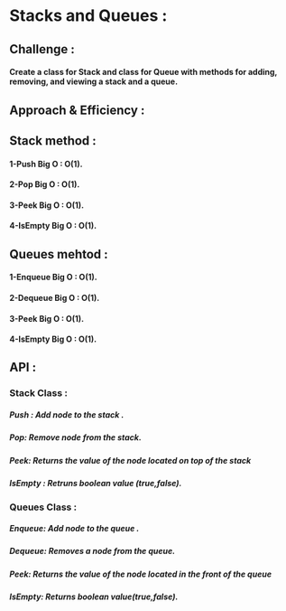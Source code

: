 # Stacks and Queues :

## Challenge :
#### Create a class for Stack and class for Queue with methods for adding, removing, and viewing a stack and a queue.

## Approach & Efficiency :
## Stack method :
#### 1-Push Big O : O(1).
#### 2-Pop Big O : O(1).
#### 3-Peek Big O : O(1).
#### 4-IsEmpty Big O : O(1).

## Queues mehtod : 
#### 1-Enqueue Big O : O(1).
#### 2-Dequeue  Big O : O(1).
#### 3-Peek Big O : O(1).
#### 4-IsEmpty  Big O : O(1).


## API :
### Stack Class : 
##### Push : Add node to the stack .
##### Pop: Remove node from the stack.
##### Peek: Returns the value of the node located on top of the stack
##### IsEmpty : Retruns boolean value (true,false).

### Queues Class :

##### Enqueue: Add node to the queue .
##### Dequeue: Removes a node from the queue.
##### Peek: Returns the value of the node located in the front of the queue
##### IsEmpty: Returns boolean value(true,false). 

